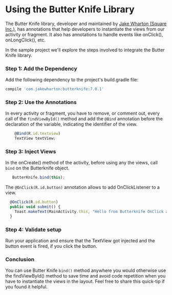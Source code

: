# Using the Butter Knife Library

The Butter Knife library, developer and maintained by [Jake Wharton (Square Inc.)](https://github.com/JakeWharton), has annotations that help developers to instantiate the views from our activity or fragment. It also has annotations to handle events like onClick(), onLongClick(), etc.

In the sample project we'll explore the steps involved to integrate the Butter Knife library.

### Step 1: Add the Dependency

Add the following dependency to the project's build.gradle file:
```javascript
compile 'com.jakewharton:butterknife:7.0.1'
```

### Step 2: Use the Annotations
In every activity or fragment, you have to remove, or comment out, every call of the `findViewById()` method and add the `@Bind`  annotation before the declaration of the variable, indicating the identifier of the view.

```javascript
    @Bind(R.id.textview)
    TextView textView;
```

### Step 3: Inject Views
In the onCreate() method of the activity, before using any the views, call `bind` on the Butterknife object.
```javascript
   ButterKnife.bind(this);
```
The `@OnClick(R.id.button)` annotation allows to add OnClickListener to a view. 
```javascript
  @OnClick(R.id.button)
  public void submit() {
    Toast.makeText(MainActivity.this, "Hello from Butterknife OnClick annotation", Toast.LENGTH_LONG).show();
  }
```
### Step 4: Validate setup
Run your application and ensure that the TextView got injected and the button event is fired, if you click the button.

### Conclusion

You can use Butter Knife `bind()` method anywhere you would otherwise use the findViewById() method to save time and avoid code repetition when you have to instantiate the views in the layout. Feel free to share this quick-tip if you found it helpful.
